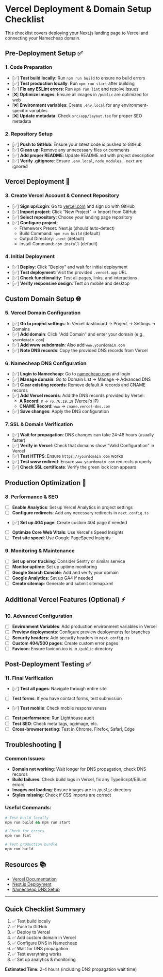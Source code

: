 # Vercel Deployment & Domain Setup Checklist

This checklist covers deploying your Next.js landing page to Vercel and connecting your Namecheap domain.

## Pre-Deployment Setup ✅

### 1. Code Preparation
- [✅] **Test build locally**: Run `npm run build` to ensure no build errors
- [✅] **Test production locally**: Run `npm run start` after building
- [✅] **Fix any ESLint errors**: Run `npm run lint` and resolve issues
- [❌] **Optimize images**: Ensure all images in `/public` are optimized for web
- [❌] **Environment variables**: Create `.env.local` for any environment-specific variables
- [❌] **Update metadata**: Check `src/app/layout.tsx` for proper SEO metadata

### 2. Repository Setup
- [✅] **Push to GitHub**: Ensure your latest code is pushed to GitHub
- [✅] **Clean up**: Remove any unnecessary files or comments
- [✅] **Add proper README**: Update README.md with project description
- [✅] **Verify .gitignore**: Ensure `.env.local`, `node_modules`, `.next` are ignored

## Vercel Deployment 🚀

### 3. Create Vercel Account & Connect Repository
- [✅] **Sign up/Login**: Go to [vercel.com](https://vercel.com) and sign up with GitHub
- [✅] **Import project**: Click "New Project" → Import from GitHub
- [✅] **Select repository**: Choose your landing page repository
- [✅] **Configure project**: 
  - Framework Preset: Next.js (should auto-detect)
  - Build Command: `npm run build` (default)
  - Output Directory: `.next` (default)
  - Install Command: `npm install` (default)

### 4. Initial Deployment
- [✅] **Deploy**: Click "Deploy" and wait for initial deployment
- [✅] **Test deployment**: Visit the provided `.vercel.app` URL
- [✅] **Check functionality**: Test all pages, links, and interactions
- [✅] **Verify responsive design**: Test on mobile and desktop

## Custom Domain Setup 🌐

### 5. Vercel Domain Configuration
- [✅] **Go to project settings**: In Vercel dashboard → Project → Settings → Domains
- [✅] **Add domain**: Click "Add Domain" and enter your domain (e.g., `yourdomain.com`)
- [✅] **Add www subdomain**: Also add `www.yourdomain.com`
- [✅] **Note DNS records**: Copy the provided DNS records from Vercel

### 6. Namecheap DNS Configuration
- [✅] **Login to Namecheap**: Go to [namecheap.com](https://namecheap.com) and login
- [✅] **Manage domain**: Go to Domain List → Manage → Advanced DNS
- [✅] **Clear existing records**: Remove default A records and CNAME records
- [✅] **Add Vercel records**: Add the DNS records provided by Vercel:
  - **A Record**: `@` → `76.76.19.19` (Vercel's IP)
  - **CNAME Record**: `www` → `cname.vercel-dns.com`
- [✅] **Save changes**: Apply the DNS configuration

### 7. SSL & Domain Verification
- [✅] **Wait for propagation**: DNS changes can take 24-48 hours (usually faster)
- [✅] **Verify in Vercel**: Check that domains show "Valid Configuration" in Vercel
- [✅] **Test HTTPS**: Ensure `https://yourdomain.com` works
- [✅] **Test www redirect**: Ensure `www.yourdomain.com` redirects properly
- [✅] **Check SSL certificate**: Verify the green lock icon appears

## Production Optimization 🔧

### 8. Performance & SEO
- [ ] **Enable Analytics**: Set up Vercel Analytics in project settings
- [ ] **Configure redirects**: Add any necessary redirects in `next.config.ts`
- [✅] **Set up 404 page**: Create custom 404 page if needed
- [ ] **Optimize Core Web Vitals**: Use Vercel's Speed Insights
- [ ] **Test site speed**: Use Google PageSpeed Insights

### 9. Monitoring & Maintenance
- [ ] **Set up error tracking**: Consider Sentry or similar service
- [ ] **Monitor uptime**: Set up uptime monitoring
- [ ] **Google Search Console**: Add and verify your domain
- [ ] **Google Analytics**: Set up GA4 if needed
- [ ] **Create sitemap**: Generate and submit sitemap.xml

## Additional Vercel Features (Optional) ⚡

### 10. Advanced Configuration
- [ ] **Environment Variables**: Add production environment variables in Vercel
- [ ] **Preview deployments**: Configure preview deployments for branches
- [ ] **Security headers**: Add security headers in `next.config.ts`
- [ ] **Custom 404/500 pages**: Create custom error pages
- [ ] **Favicon**: Ensure favicon.ico is in `/public` directory

## Post-Deployment Testing ✅

### 11. Final Verification
- [✅] **Test all pages**: Navigate through entire site
- [ ] **Test forms**: If you have contact forms, test submission
- [✅] **Test mobile**: Check mobile responsiveness
- [ ] **Test performance**: Run Lighthouse audit
- [ ] **Test SEO**: Check meta tags, og:image, etc.
- [ ] **Cross-browser testing**: Test in Chrome, Firefox, Safari, Edge

## Troubleshooting 🔧

### Common Issues:
- **Domain not working**: Wait longer for DNS propagation, check DNS records
- **Build failures**: Check build logs in Vercel, fix any TypeScript/ESLint errors
- **Images not loading**: Ensure images are in `/public` directory
- **Styles missing**: Check if CSS imports are correct

### Useful Commands:
```bash
# Test build locally
npm run build && npm run start

# Check for errors
npm run lint

# Test production bundle
npm run build
```

## Resources 📚

- [Vercel Documentation](https://vercel.com/docs)
- [Next.js Deployment](https://nextjs.org/docs/deployment)
- [Namecheap DNS Setup](https://www.namecheap.com/support/knowledgebase/article.aspx/434/2237/how-do-i-set-up-host-records-for-a-domain/)

---

## Quick Checklist Summary
1. ✅ Test build locally
2. ✅ Push to GitHub
3. ✅ Deploy to Vercel
4. ✅ Add custom domain in Vercel
5. ✅ Configure DNS in Namecheap
6. ✅ Wait for DNS propagation
7. ✅ Test everything works
8. ✅ Set up analytics & monitoring

**Estimated Time**: 2-4 hours (including DNS propagation wait time) 